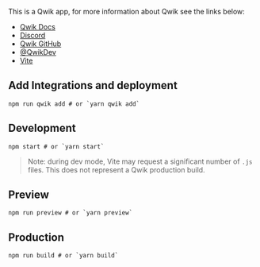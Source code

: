 This is a Qwik app, for more information about Qwik see the links below:

- [Qwik Docs](https://qwik.builder.io/)
- [Discord](https://qwik.builder.io/chat)
- [Qwik GitHub](https://github.com/BuilderIO/qwik)
- [@QwikDev](https://twitter.com/QwikDev)
- [Vite](https://vitejs.dev/)

## Add Integrations and deployment

```shell
npm run qwik add # or `yarn qwik add`
```

## Development

```shell
npm start # or `yarn start`
```

> Note: during dev mode, Vite may request a significant number of `.js` files. This does not represent a Qwik production build.

## Preview

```shell
npm run preview # or `yarn preview`
```

## Production

```shell
npm run build # or `yarn build`
```
